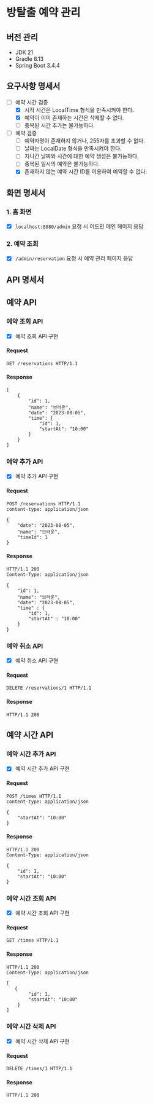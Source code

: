 # 방탈출 예약 관리

## 버전 관리
- JDK 21
- Gradle 8.13
- Spring Boot 3.4.4

## 요구사항 명세서
- [ ] 예약 시간 검증
    - [x] 시작 시간은 LocalTime 형식을 만족시켜야 한다.
    - [x] 예약이 이미 존재하는 시간은 삭제할 수 없다.
    - [ ] 중복된 시간 추가는 불가능하다.

- [ ] 예약 검증
    - [ ] 예약자명이 존재하지 않거나, 255자를 초과할 수 없다. 
    - [ ] 날짜는 LocalDate 형식을 만족시켜야 한다.
    - [ ] 지나간 날짜와 시간에 대한 예약 생성은 불가능하다.
    - [ ] 중복된 일시의 예약은 불가능하다. 
    - [x] 존재하지 않는 예약 시간 ID를 이용하여 예약할 수 없다.

##  화면 명세서
###  1. 홈 화면
- [x] `localhost:8080/admin` 요청 시 어드민 메인 페이지 응답

### 2. 예약 조회
- [x] `/admin/reservation` 요청 시 예약 관리 페이지 응답

## API 명세서
## 예약 API
### 예약 조회 API
- [x] 예약 조회 API 구현
#### Request
```
GET /reservations HTTP/1.1
```

#### Response
```
[
    {
        "id": 1,
        "name": "브라운",
        "date": "2023-08-05",
        "time": {
            "id": 1,
            "startAt": "10:00"
        }
    }
]

```

### 예약 추가 API
- [x] 예약 추가 API 구현
#### Request
```
POST /reservations HTTP/1.1
content-type: application/json

{
    "date": "2023-08-05",
    "name": "브라운",
    "timeId": 1
}
```

#### Response
```
HTTP/1.1 200
Content-Type: application/json

{
    "id": 1,
    "name": "브라운",
    "date": "2023-08-05",
    "time" : {
        "id": 1,
        "startAt" : "10:00"
    }
}
```

### 예약 취소 API
- [x] 예약 취소 API 구현
#### Request
```
DELETE /reservations/1 HTTP/1.1
```
#### Response
```
HTTP/1.1 200
```

## 예약 시간 API
### 예약 시간 추가 API
- [x] 예약 시간 추가 API 구현
#### Request
```
POST /times HTTP/1.1
content-type: application/json

{
    "startAt": "10:00"
}

```

#### Response
```
HTTP/1.1 200
Content-Type: application/json

{
    "id": 1,
    "startAt": "10:00"
}
```

### 예약 시간 조회 API
- [x] 예약 시간 조회 API 구현
#### Request
```
GET /times HTTP/1.1
```

#### Response
```
HTTP/1.1 200 
Content-Type: application/json

[
   {
        "id": 1,
        "startAt": "10:00"
    }
]
```

### 예약 시간 삭제 API
- [x] 예약 시간 삭제 API 구현
#### Request
```
DELETE /times/1 HTTP/1.1
```

#### Response
```
HTTP/1.1 200
```
